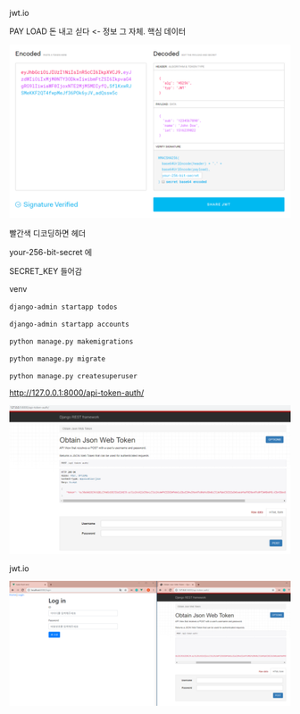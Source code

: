jwt.io

PAY LOAD 돈 내고 싣다 <- 정보 그 자체.  핵심 데이터



 

![image-20191119102802106](./images/image-20191119102802106.png)

빨간색 디코딩하면 헤더

your-256-bit-secret 에 

SECRET_KEY 들어감



venv

`django-admin startapp todos`

`django-admin startapp accounts`

`python manage.py makemigrations`

`python manage.py migrate`

`python manage.py createsuperuser`

 http://127.0.0.1:8000/api-token-auth/ 

![image-20191119104832745](./images/image-20191119104832745.png)



jwt.io

![image-20191119105225113](./images/image-20191119105225113.png)

